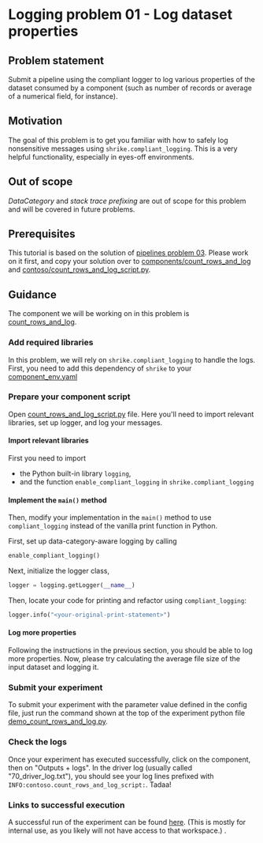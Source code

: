 # Logging problem 01 - Log dataset properties

## Problem statement
Submit a pipeline using the compliant logger to log various properties of the dataset consumed by a component (such as number of records or average of a numerical field, for instance).

## Motivation
The goal of this problem is to get you familiar with how to safely log nonsensitive messages using `shrike.compliant_logging`. This is a very helpful functionality, especially in eyes-off environments.

## Out of scope
_DataCategory_ and _stack trace prefixing_ are out of scope for this problem and will be covered in future problems.

## Prerequisites
This tutorial is based on the solution of [pipelines problem 03](./pipelines-03.md). Please work on it first, and copy your solution over to [components/count_rows_and_log](../../shrike-examples/components/count_rows_and_log) and [contoso/count_rows_and_log_script.py](../../shrike-examples/contoso/count_rows_and_log_script.py).

## Guidance
The component we will be working on in this problem is [count_rows_and_log](../../shrike-examples/components/count_rows_and_log).

### Add required libraries
In this problem, we will rely on `shrike.compliant_logging` to handle the logs. First, you need to add this dependency of `shrike` to your [component_env.yaml](../../shrike-examples/components/count_rows_and_log/component_env.yaml)

### Prepare your component script
Open [count_rows_and_log_script.py](../../shrike-examples/contoso/count_rows_and_log_script.py) file. Here you'll need to import relevant libraries, set up logger, and log your messages.

#### Import relevant libraries
First you need to import 
- the Python built-in library `logging`, 
- and the function `enable_compliant_logging` in `shrike.compliant_logging`

#### Implement the `main()` method
Then, modify your implementation in the `main()` method to use `compliant_logging` instead of the vanilla print function in Python. 

First, set up data-category-aware logging by calling
```python
enable_compliant_logging()
```
Next, initialize the logger class,
```python
logger = logging.getLogger(__name__)
```
Then, locate your code for printing and refactor using `compliant_logging`:
```python
logger.info("<your-original-print-statement>")
```

#### Log more properties
Following the instructions in the previous section, you should be able to log more properties. Now, please try calculating the average file size of the input dataset and logging it.

### Submit your experiment

To submit your experiment with the parameter value defined in the config file, just run the command shown at the top of the experiment python file [demo_count_rows_and_log.py](../../shrike-examples/pipelines/experiments/demo_count_rows_and_log.py).

### Check the logs
Once your experiment has executed successfully, click on the component, then on "Outputs + logs". In the driver log (usually called "70_driver_log.txt"), you should see your log lines prefixed with `INFO:contoso.count_rows_and_log_script:`. Tadaa!

### Links to successful execution
A successful run of the experiment can be found [here](https://ml.azure.com/runs/6ec5b7d1-f09d-478b-886a-d539c95435bb?wsid=/subscriptions/48bbc269-ce89-4f6f-9a12-c6f91fcb772d/resourcegroups/aml1p-rg/workspaces/aml1p-ml-wus2&tid=72f988bf-86f1-41af-91ab-2d7cd011db47). (This is mostly for internal use, as you likely will not have access to that workspace.)
.